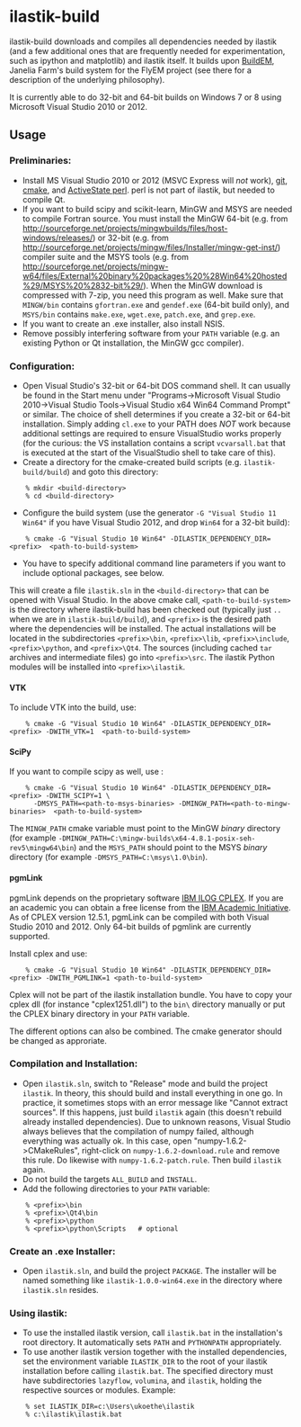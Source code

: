 ilastik-build
=============

ilastik-build downloads and compiles all dependencies needed by ilastik (and a few additional ones that are frequently needed for experimentation, such as ipython and matplotlib) and ilastik itself. It builds upon [BuildEM](https://github.com/janelia-flyem/buildem), Janelia Farm's build system for the FlyEM project (see there for a description of the underlying philosophy). 

It is currently able to do 32-bit and 64-bit builds on Windows 7 or 8 using Microsoft Visual Studio 2010 or 2012. 

Usage
-----

### Preliminaries:

* Install MS Visual Studio 2010 or 2012 (MSVC Express will *not* work),
  [git](http://msysgit.github.io/),
  [cmake](http://cmake.org/cmake/resources/software.html),
  and
  [ActiveState perl](http://www.activestate.com/activeperl).
  perl is not part of ilastik, but needed to compile Qt.
* If you want to build scipy and scikit-learn, MinGW and MSYS are needed to compile Fortran source.
  You must install the MinGW 64-bit (e.g. from http://sourceforge.net/projects/mingwbuilds/files/host-windows/releases/) or 32-bit (e.g. from http://sourceforge.net/projects/mingw/files/Installer/mingw-get-inst/) compiler suite and the MSYS tools (e.g. from http://sourceforge.net/projects/mingw-w64/files/External%20binary%20packages%20%28Win64%20hosted%29/MSYS%20%2832-bit%29/). When the MinGW download is compressed with 7-zip, you need this program as well. Make sure that `MINGW/bin` contains `gfortran.exe` and `gendef.exe` (64-bit build only), and `MSYS/bin` contains `make.exe`, `wget.exe`, `patch.exe`, and `grep.exe`.
* If you want to create an .exe installer, also install NSIS.
* Remove possibly interfering software from your `PATH` variable (e.g. an existing Python or Qt installation, the MinGW gcc compiler).

### Configuration:

* Open Visual Studio's 32-bit or 64-bit DOS command shell. It can usually be found in the Start menu under "Programs->Microsoft Visual Studio 2010->Visual Studio Tools->Visual Studio x64 Win64 Command Prompt" or similar. The choice of shell determines if you create a 32-bit or 64-bit installation.
  Simply adding `cl.exe` to your PATH does _NOT_  work because additional settings are required to ensure VisualStudio works properly
  (for the curious: the VS installation contains a script `vcvarsall.bat` that is executed at the start of the VisualStudio shell to 
   take care of this).
* Create a directory for the cmake-created build scripts (e.g. `ilastik-build/build`) and goto this directory:

```
    % mkdir <build-directory>
    % cd <build-directory>
```

* Configure the build system
  (use the generator `-G "Visual Studio 11 Win64"` if you have Visual Studio 2012,
   and drop `Win64` for a 32-bit build):

```
    % cmake -G "Visual Studio 10 Win64" -DILASTIK_DEPENDENCY_DIR=<prefix>  <path-to-build-system>
```

* You have to specify additional command line parameters if you want to include optional packages, see below.

This will create a file `ilastik.sln` in the `<build-directory>` that can be opened with Visual Studio. In the above cmake call, `<path-to-build-system>` is the directory where ilastik-build has been checked out (typically just `..` when we are in `ilastik-build/build`), and `<prefix>` is the desired path where the dependencies will be installed. The actual installations will be located in the subdirectories `<prefix>\bin`, `<prefix>\lib`, `<prefix>\include`, `<prefix>\python`, and `<prefix>\Qt4`. The sources (including cached `tar` archives and intermediate files) go into `<prefix>\src`. The ilastik Python modules will be installed into `<prefix>\ilastik`.
 
#### VTK
To include VTK into the build, use:

```
    % cmake -G "Visual Studio 10 Win64" -DILASTIK_DEPENDENCY_DIR=<prefix> -DWITH_VTK=1  <path-to-build-system>
```

#### SciPy
If you want to compile scipy as well, use :

```
    % cmake -G "Visual Studio 10 Win64" -DILASTIK_DEPENDENCY_DIR=<prefix> -DWITH_SCIPY=1 \
      -DMSYS_PATH=<path-to-msys-binaries> -DMINGW_PATH=<path-to-mingw-binaries>  <path-to-build-system>
```
The `MINGW_PATH` cmake variable must point to the MinGW *binary* directory
  (for example `-DMINGW_PATH=C:\mingw-builds\x64-4.8.1-posix-seh-rev5\mingw64\bin`)
  and the `MSYS_PATH` should point to the MSYS *binary* directory
  (for example `-DMSYS_PATH=C:\msys\1.0\bin`).

#### pgmLink
pgmLink depends on the proprietary software [IBM ILOG CPLEX](http://www-01.ibm.com/software/integration/optimization/cplex-optimization-studio/). If you are an academic you can obtain a free license from the [IBM Academic Initiative](http://www-03.ibm.com/ibm/university/academic/pub/page/academic_initiative). As of CPLEX version 12.5.1, pgmLink can be compiled with both Visual Studio 2010 and 2012. Only 64-bit builds of pgmlink are currently supported.

  Install cplex and use:

```
    % cmake -G "Visual Studio 10 Win64" -DILASTIK_DEPENDENCY_DIR=<prefix> -DWITH_PGMLINK=1 <path-to-build-system>
```

  Cplex will not be part of the ilastik installation bundle. You have to copy your cplex dll (for instance "cplex1251.dll") to the `bin\` directory manually or put the CPLEX binary directory in your `PATH` variable.

The different options can also be combined. The cmake generator should be changed as approriate.


### Compilation and Installation:

* Open `ilastik.sln`, switch to "Release" mode and build the project `ilastik`. In theory, this should build and install everything in one go. In practice, it sometimes stops with an error message like "Cannot extract sources". If this happens, just build `ilastik` again (this doesn't rebuild already installed dependencies). Due to unknown reasons, Visual Studio always believes that the compilation of numpy failed, although everything was actually ok. In this case, open "numpy-1.6.2->CMakeRules", right-click on `numpy-1.6.2-download.rule` and remove this rule. Do likewise with `numpy-1.6.2-patch.rule`. Then build `ilastik` again.
* Do not build the targets `ALL_BUILD` and `INSTALL`. 
* Add the following directories to your `PATH` variable:

```
    % <prefix>\bin
    % <prefix>\Qt4\bin
    % <prefix>\python
    % <prefix>\python\Scripts   # optional
```

### Create an .exe Installer:

* Open `ilastik.sln`, and build the project `PACKAGE`. The installer will be named something like `ilastik-1.0.0-win64.exe` in the directory where `ilastik.sln` resides.

### Using ilastik:

* To use the installed ilastik version, call `ilastik.bat` in the installation's root directory. It automatically sets `PATH` and `PYTHONPATH` appropriately.
* To use another ilastik version together with the installed dependencies, set the environment variable `ILASTIK_DIR` to the root of your ilastik installation before calling `ilastik.bat`. The specified directory must have subdirectories `lazyflow`, `volumina`, and `ilastik`, holding the respective sources or modules. Example:

```
    % set ILASTIK_DIR=c:\Users\ukoethe\ilastik
    % c:\ilastik\ilastik.bat
```
